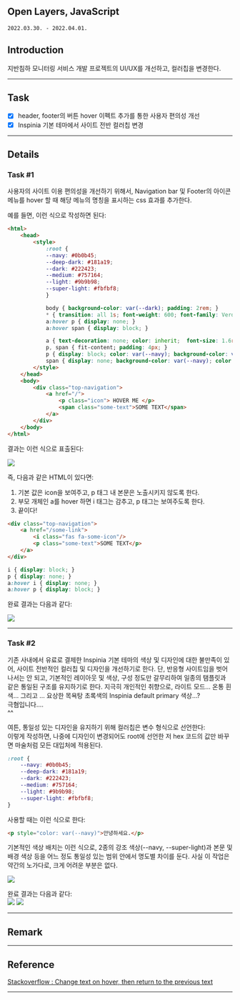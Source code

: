 ## Open Layers, JavaScript
`2022.03.30. - 2022.04.01.`

## Introduction
지반침하 모니터링 서비스 개발 프로젝트의 UI/UX를 개선하고, 컬러칩을 변경한다.

---

## Task
* [x] header, footer의 버튼 hover 이펙트 추가를 통한 사용자 편의성 개선
* [x] Inspinia 기본 테마에서 사이트 전반 컬러칩 변경

---

## Details
### Task #1
사용자의 사이트 이용 편의성을 개선하기 위해서, Navigation bar 및 Footer의 아이콘 메뉴를 hover 할 때 
해당 메뉴의 명칭을 표시하는 css 효과를 추가한다.

예를 들면, 이런 식으로 작성하면 된다:  
```html
<html>
    <head>
        <style> 
            :root {
            --navy: #0b0b45;
            --deep-dark: #181a19;
            --dark: #222423;
            --medium: #757164;
            --light: #9b9b98;
            --super-light: #fbfbf8;
            }

            body { background-color: var(--dark); padding: 2rem; }
            * { transition: all 1s; font-weight: 600; font-family: Verdana, sans-serif; }
            a:hover p { display: none; }
            a:hover span { display: block; }

            a { text-decoration: none; color: inherit;  font-size: 1.6rem; }
            p, span { fit-content; padding: 4px; }
            p { display: block; color: var(--navy); background-color: var(--light); }
            span { display: none; background-color: var(--navy); color: var(--light); }
        </style>
    </head>
    <body>
        <div class="top-navigation">
            <a href="/">
                <p class="icon"> HOVER ME </p>
                <span class="some-text">SOME TEXT</span>
            </a>
        </div>
    </body>
</html>
```

결과는 이런 식으로 표출된다:  

![](../../../Assets/images/hover-me-effect.gif)


즉, 다음과 같은 HTML이 있다면:  
1. 기본 값은 icon을 보여주고, p 태그 내 본문은 노출시키지 않도록 한다.  
2. 부모 개체인 a를 hover 하면 i 태그는 감추고, p 태그는 보여주도록 한다.
3. 끝이다!

```html
<div class="top-navigation">
    <a href="/some-link">
        <i class="fas fa-some-icon"/>
        <p class="some-text">SOME TEXT</p>
    </a>
</div>
```

```css
i { display: block; }
p { display: none; }
a:hover i { display: none; }
a:hover p { display: block; }
```


완료 결과는 다음과 같다:  

![](../../../Assets/images/nav-hover-effect.gif)


---

### Task #2
기존 사내에서 유료로 결제한 Inspinia 기본 테마의 색상 및 디자인에 대한 불만족이 있어, 사이트 전반적인 컬러칩 및 디자인을 개선하기로 한다. 
단, 반응형 사이트임을 벗어나서는 안 되고, 기본적인 레이아웃 및 색상, 구성 정도만 갈무리하여 일종의 탬플릿과 같은 통일된 구조를 유지하기로 한다. 
지극히 개인적인 취향으로, 라이트 모드... 온통 흰색... 그리고 ... 요상한 목욕탕 초록색의 Inspinia default primary 색상...?  
극혐입니다....   
^^


여튼, 통일성 있는 디자인을 유지하기 위해 컬러칩은 변수 형식으로 선언한다:  
이렇게 작성하면, 나중에 디자인이 변경되어도 root에 선언한 저 hex 코드의 값만 바꾸면 마술처럼 모든 대입처에 적용된다.  
```css
:root {
    --navy: #0b0b45;
    --deep-dark: #181a19;
    --dark: #222423;
    --medium: #757164;
    --light: #9b9b98;
    --super-light: #fbfbf8;
}
```

사용할 때는 이런 식으로 한다:  
```html
<p style="color: var(--navy)">안녕하세요.</p>
```

기본적인 색상 배치는 이런 식으로, 2종의 강조 색상(--navy, --super-light)과 본문 및 배경 색상 등을 어느 정도 통일성 있는 범위 안에서 명도별 차이를 둔다. 
사실 이 작업은 약간의 노가다로, 크게 어려운 부분은 없다.  

![](../../../Assets/images/welcome.png)

완료 결과는 다음과 같다:  
![](../../../Assets/images/compare-webd.png)
![](../../../Assets/images/demo-dark.gif)  

---

## Remark

---

## Reference
[Stackoverflow : Change text on hover, then return to the previous text](https://stackoverflow.com/questions/9913293/change-text-on-hover-then-return-to-the-previous-text)

---
